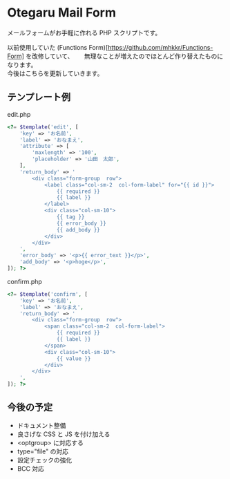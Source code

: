 # Otegaru Mail Form
メールフォームがお手軽に作れる PHP スクリプトです。

以前使用していた (Functions Form)[https://github.com/mhkkr/Functions-Form] を改修していて、　　
無理なことが増えたのでほとんど作り替えたものになります。  
今後はこちらを更新していきます。

## テンプレート例

edit.php
```php
<?= $template('edit', [
    'key' => 'お名前',
    'label' => 'おなまえ',
    'attribute' => [
        'maxlength' => '100',
        'placeholder' => '山田　太郎',
    ],
    'return_body' => '
        <div class="form-group  row">
            <label class="col-sm-2  col-form-label" for="{{ id }}">
                {{ required }}
                {{ label }}
            </label>
            <div class="col-sm-10">
                {{ tag }}
                {{ error_body }}
                {{ add_body }}
            </div>
        </div>
    ',
    'error_body' => '<p>{{ error_text }}</p>',
    'add_body' => '<p>hoge</p>',
]); ?>
```

confirm.php
```php
<?= $template('confirm', [
    'key' => 'お名前',
    'label' => 'おなまえ',
    'return_body' => '
        <div class="form-group  row">
            <span class="col-sm-2  col-form-label">
                {{ required }}
                {{ label }}
            </span>
            <div class="col-sm-10">
                {{ value }}
            </div>
        </div>
    ',
]); ?>
```

## 今後の予定
- ドキュメント整備
- 良さげな CSS と JS を付け加える
- &lt;optgroup&gt; に対応する
- type="file" の対応
- 設定チェックの強化
- BCC 対応
